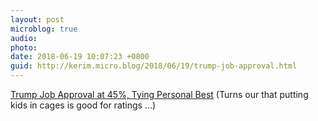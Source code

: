 ```yaml
---
layout: post
microblog: true
audio: 
photo: 
date: 2018-06-19 10:07:23 +0800
guid: http://kerim.micro.blog/2018/06/19/trump-job-approval.html
---
```

[Trump Job Approval at 45%, Tying Personal Best](https://news.gallup.com/poll/235751/trump-job-approval-tying-personal-best.aspx?utm_source=facebookbutton&utm_medium=facebook&utm_campaign=sharing) (Turns our that putting kids in cages is good for ratings …)
